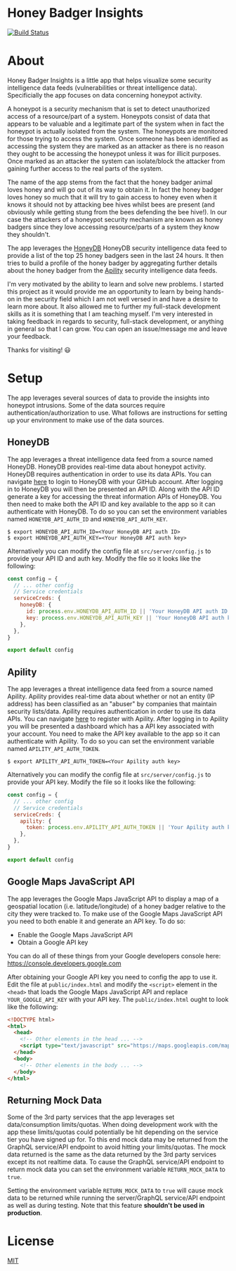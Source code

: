 # Honey Badger Insights

[![Build Status](https://travis-ci.org/Giners/honey-badger-insights.svg?branch=master)](https://travis-ci.org/Giners/honey-badger-insights)

# About

Honey Badger Insights is a little app that helps visualize some security intelligence data feeds (vulnerabilities or threat intelligence data). Specificially the app focuses on data concerning honeypot activity.

A honeypot is a security mechanism that is set to detect unauthorized access of a resource/part of a system. Honeypots consist of data that appears to be valuable and a legitimate part of the system when in fact the honeypot is actually isolated from the system. The honeypots are monitored for those trying to access the system. Once someone has been identified as accessing the system they are marked as an attacker as there is no reason they ought to be accessing the honeypot unless it was for illicit purposes. Once marked as an attacker the system can isolate/block the attacker from gaining further access to the real parts of the system.

The name of the app stems from the fact that the honey badger animal loves honey and will go out of its way to obtain it. In fact the honey badger loves honey so much that it will try to gain access to honey even when it knows it should not by attacking bee hives whilst bees are present (and obviously while getting stung from the bees defending the bee hive!). In our case the attackers of a honeypot security mechanism are known as honey badgers since they love accessing resource/parts of a system they know they shouldn't.

The app leverages the [HoneyDB](https://riskdiscovery.com/honeydb/#about) HoneyDB security intelligence data feed to provide a list of the top 25 honey badgers seen in the last 24 hours. It then tries to build a profile of the honey badger by aggregating further details about the honey badger from the [Apility](https://apility.io/) security intelligence data feeds.

I'm very motivated by the ability to learn and solve new problems. I started this project as it would provide me an opportunity to learn by being hands-on in the security field which I am not well versed in and have a desire to learn more about. It also allowed me to further my full-stack development skills as it is something that I am teaching myself. I'm very interested in taking feedback in regards to security, full-stack development, or anything in general so that I can grow. You can open an issue/message me and leave your feedback.

Thanks for visiting! :smiley:

# Setup

The app leverages several sources of data to provide the insights into honeypot intrusions. Some of the data sources require authentication/authorization to use. What follows are instructions for setting up your environment to make use of the data sources.

## HoneyDB

The app leverages a threat intelligence data feed from a source named HoneyDB. HoneyDB provides real-time data about honeypot activity. HoneyDB requires authentication in order to use its data APIs. You can navigate [here](https://riskdiscovery.com/honeydb/#login) to login to HoneyDB with your GitHub account. After logging in to HoneyDB you will then be presented an API ID. Along with the API ID generate a key for accessing the threat information APIs of HoneyDB. You then need to make both the API ID and key available to the app so it can authenticate with HoneyDB. To do so you can set the environment variables named `HONEYDB_API_AUTH_ID` and `HONEYDB_API_AUTH_KEY`.

```shell
$ export HONEYDB_API_AUTH_ID=<Your HoneyDB API auth ID>
$ export HONEYDB_API_AUTH_KEY=<Your HoneyDB API auth key>
```

Alternatively you can modify the config file at `src/server/config.js` to provide your API ID and auth key. Modify the file so it looks like the following:

```javascript
const config = {
  // ... other config
  // Service credentials
  serviceCreds: {
    honeyDB: {
      id: process.env.HONEYDB_API_AUTH_ID || 'Your HoneyDB API auth ID',
      key: process.env.HONEYDB_API_AUTH_KEY || 'Your HoneyDB API auth key',
    },
  },
}

export default config
```

## Apility

The app leverages a threat intelligence data feed from a source named Apility. Apility provides real-time data about whether or not an entity (IP address) has been classified as an "abuser" by companies that maintain security lists/data. Apility requires authentication in order to use its data APIs. You can navigate [here](https://dashboard.apility.io/#/register) to register with Apility. After logging in to Apility you will be presented a dashboard which has a API key associated with your account. You need to make the API key available to the app so it can authenticate with Apility. To do so you can set the environment variable named `APILITY_API_AUTH_TOKEN`.

```shell
$ export APILITY_API_AUTH_TOKEN=<Your Apility auth key>
```

Alternatively you can modify the config file at `src/server/config.js` to provide your API key. Modify the file so it looks like the following:

```javascript
const config = {
  // ... other config
  // Service credentials
  serviceCreds: {
    apility: {
      token: process.env.APILITY_API_AUTH_TOKEN || 'Your Apility auth key',
    },
  },
}

export default config
```

## Google Maps JavaScript API

The app leverages the Google Maps JavaScript API to display a map of a geospatial location (i.e. latitude/longitude) of a honey badger relative to the city they were tracked to. To make use of the Google Maps JavaScript API you need to both enable it and generate an API key. To do so:

* Enable the Google Maps JavaScript API
* Obtain a Google API key

You can do all of these things from your Google developers console here: https://console.developers.google.com

After obtaining your Google API key you need to config the app to use it. Edit the file at `public/index.html` and modify the `<script>` element in the `<head>` that loads the Google Maps JavaScript API and replace `YOUR_GOOGLE_API_KEY` with your API key. The `public/index.html` ought to look like the following:

```html
<!DOCTYPE html>
<html>
  <head>
    <!-- Other elements in the head ... -->
    <script type="text/javascript" src="https://maps.googleapis.com/maps/api/js?key=BIzaSyBitMQbVSfc7mg-dMEl_bQhJx7xmp9rcB0"></script>
  </head>
  <body>
    <!-- Other elements in the body ... -->
  </body>
</html>
```

## Returning Mock Data

Some of the 3rd party services that the app leverages set data/consumption limits/quotas. When doing development work with the app these limits/quotas could potentially be hit depending on the service tier you have signed up for. To this end mock data may be returned from the GraphQL service/API endpoint to avoid hitting your limits/quotas. The mock data returned is the same as the data returned by the 3rd party services except its not realtime data. To cause the GraphQL service/API endpoint to return mock data you can set the environment variable `RETURN_MOCK_DATA` to `true`.

Setting the environment variable `RETURN_MOCK_DATA` to `true` will cause mock data to be returned while running the server/GraphQL service/API endpoint as well as during testing. Note that this feature **shouldn't be used in production**.

# License

[MIT](https://gine.mit-license.org/)
